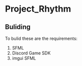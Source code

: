 # Project_Rhythm

## Buliding
To bulid these are the requirements:
1. SFML
2. Discord Game SDK
3. imgui SFML
